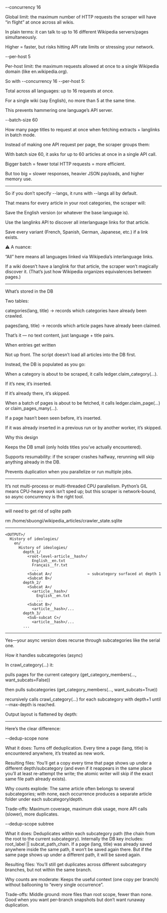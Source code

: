 --concurrency 16

Global limit: the maximum number of HTTP requests the scraper will have “in flight” at once across all wikis.

In plain terms: it can talk to up to 16 different Wikipedia servers/pages simultaneously.

Higher = faster, but risks hitting API rate limits or stressing your network.

--per-host 5

Per-host limit: the maximum requests allowed at once to a single Wikipedia domain (like en.wikipedia.org).

So with --concurrency 16 --per-host 5:

Total across all languages: up to 16 requests at once.

For a single wiki (say English), no more than 5 at the same time.

This prevents hammering one language’s API server.

--batch-size 60

How many page titles to request at once when fetching extracts + langlinks in batch mode.

Instead of making one API request per page, the scraper groups them:

With batch size 60, it asks for up to 60 articles at once in a single API call.

Bigger batch = fewer total HTTP requests = more efficient.

But too big = slower responses, heavier JSON payloads, and higher memory use.

-------------

So if you don’t specify --langs, it runs with --langs all by default.

That means for every article in your root categories, the scraper will:

Save the English version (or whatever the base language is).

Use the langlinks API to discover all interlanguage links for that article.

Save every variant (French, Spanish, German, Japanese, etc.) if a link exists.

⚠️ A nuance:

“All” here means all languages linked via Wikipedia’s interlanguage links.

If a wiki doesn’t have a langlink for that article, the scraper won’t magically discover it. (That’s just how Wikipedia organizes equivalences between pages.)




-------------


What’s stored in the DB

Two tables:

categories(lang, title) → records which categories have already been crawled.

pages(lang, title) → records which article pages have already been claimed.

That’s it — no text content, just language + title pairs.

When entries get written

Not up front. The script doesn’t load all articles into the DB first.

Instead, the DB is populated as you go:

When a category is about to be scraped, it calls ledger.claim_category(...).

If it’s new, it’s inserted.

If it’s already there, it’s skipped.

When a batch of pages is about to be fetched, it calls ledger.claim_page(...) or claim_pages_many(...).

If a page hasn’t been seen before, it’s inserted.

If it was already inserted in a previous run or by another worker, it’s skipped.

Why this design

Keeps the DB small (only holds titles you’ve actually encountered).

Supports resumability: if the scraper crashes halfway, rerunning will skip anything already in the DB.

Prevents duplication when you parallelize or run multiple jobs.


-----

It’s not multi-process or multi-threaded CPU parallelism. Python’s GIL means CPU-heavy work isn’t sped up; but this scraper is network-bound, so async concurrency is the right tool.




---

will need to get rid of sqlite path 

rm /home/sbuongi/wikipedia_articles/crawler_state.sqlite


---

```
<OUTPUT>/
  History of ideologies/
    en/
      History of ideologies/
        depth_1/
          <root-level-article__hash>/
            English__en.txt
            Français__fr.txt
            ...
          <Subcat A>/                ← subcategory surfaced at depth 1
          <Subcat B>/
        depth_2/
          <Subcat A>/
            <article__hash>/
              English__en.txt
              ...
          <Subcat B>/
            <article__hash>/...
        depth_3/
          <Sub-subcat C>/
            <article__hash>/...
        ...
```




--------------------


Yes—your async version does recurse through subcategories like the serial one.

How it handles subcategories (async)

In crawl_category(...) it:

pulls pages for the current category (get_category_members(..., want_subcats=False))

then pulls subcategories (get_category_members(..., want_subcats=True))

recursively calls crawl_category(...) for each subcategory with depth+1 until --max-depth is reached.

Output layout is flattened by depth:


-------------


Here’s the clear difference:

--dedup-scope none

What it does: Turns off deduplication. Every time a page (lang, title) is encountered anywhere, it’s treated as new work.

Resulting files: You’ll get a copy every time that page shows up under a different depth/subcategory (and even if it reappears in the same place you’ll at least re-attempt the write; the atomic writer will skip if the exact same file path already exists).

Why counts explode: The same article often belongs to several subcategories; with none, each occurrence produces a separate article folder under each subcategory/depth.

Trade-offs: Maximum coverage, maximum disk usage, more API calls (slower), more duplicates.

--dedup-scope subtree

What it does: Deduplicates within each subcategory path (the chain from the root to the current subcategory).
Internally the DB key includes: root_label || subcat_path_chain. If a page (lang, title) was already saved anywhere inside the same path, it won’t be saved again there. But if the same page shows up under a different path, it will be saved again.

Resulting files: You’ll still get duplicates across different subcategory branches, but not within the same branch.

Why counts are moderate: Keeps the useful context (one copy per branch) without ballooning to “every single occurrence”.

Trade-offs: Middle ground: more files than root scope, fewer than none. Good when you want per-branch snapshots but don’t want runaway duplication.
